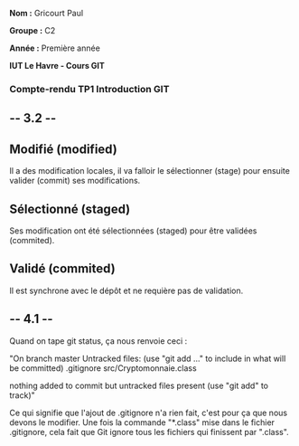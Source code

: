 **Nom :** Gricourt Paul

**Groupe :** C2

**Année :** Première année

**IUT Le Havre - Cours GIT**

### Compte-rendu TP1 Introduction GIT

## -- 3.2 -- ##
  ## Modifié (modified) ## 
Il a des modification locales, il va falloir le sélectionner (stage) pour ensuite valider (commit) ses modifications.

  ## Sélectionné (staged) ## 
Ses modification ont été sélectionnées (staged) pour être validées (commited).

  ## Validé (commited) ## 
Il est synchrone avec le dépôt et ne requière pas de validation.

## -- 4.1 -- ## 
  Quand on tape git status, ça nous renvoie ceci : 
  
"On branch master
Untracked files:
  (use "git add <file>..." to include in what will be committed)
        .gitignore
        src/Cryptomonnaie.class

nothing added to commit but untracked files present (use "git add" to track)"

  Ce qui signifie que l'ajout de .gitignore n'a rien fait, c'est pour ça que nous devons le modifier.
  Une fois la commande "*.class" mise dans le fichier .gitignore, cela fait que Git ignore tous les fichiers qui finissent par ".class".


